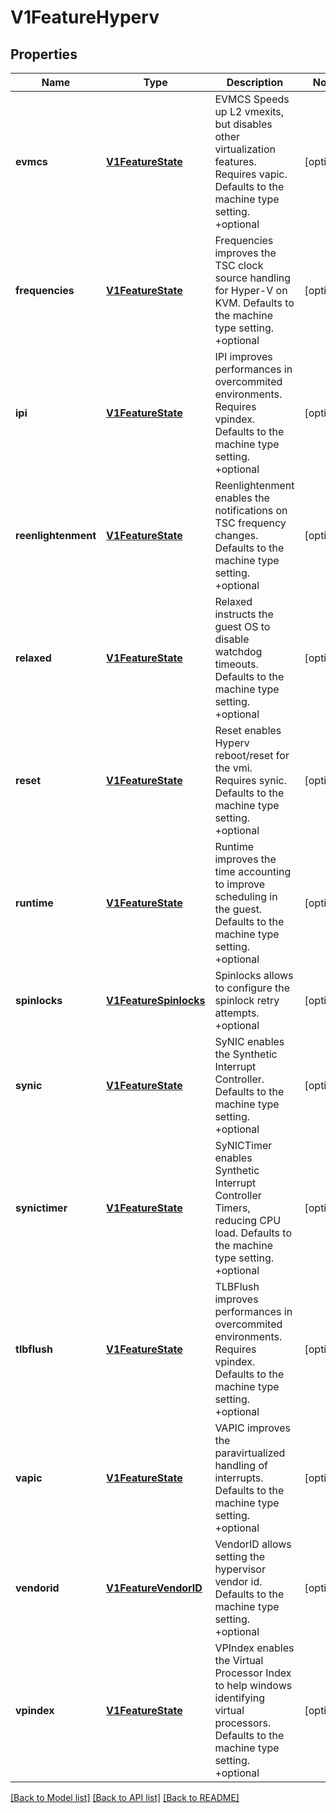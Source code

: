 # V1FeatureHyperv

## Properties
Name | Type | Description | Notes
------------ | ------------- | ------------- | -------------
**evmcs** | [**V1FeatureState**](V1FeatureState.md) | EVMCS Speeds up L2 vmexits, but disables other virtualization features. Requires vapic. Defaults to the machine type setting. +optional | [optional] 
**frequencies** | [**V1FeatureState**](V1FeatureState.md) | Frequencies improves the TSC clock source handling for Hyper-V on KVM. Defaults to the machine type setting. +optional | [optional] 
**ipi** | [**V1FeatureState**](V1FeatureState.md) | IPI improves performances in overcommited environments. Requires vpindex. Defaults to the machine type setting. +optional | [optional] 
**reenlightenment** | [**V1FeatureState**](V1FeatureState.md) | Reenlightenment enables the notifications on TSC frequency changes. Defaults to the machine type setting. +optional | [optional] 
**relaxed** | [**V1FeatureState**](V1FeatureState.md) | Relaxed instructs the guest OS to disable watchdog timeouts. Defaults to the machine type setting. +optional | [optional] 
**reset** | [**V1FeatureState**](V1FeatureState.md) | Reset enables Hyperv reboot/reset for the vmi. Requires synic. Defaults to the machine type setting. +optional | [optional] 
**runtime** | [**V1FeatureState**](V1FeatureState.md) | Runtime improves the time accounting to improve scheduling in the guest. Defaults to the machine type setting. +optional | [optional] 
**spinlocks** | [**V1FeatureSpinlocks**](V1FeatureSpinlocks.md) | Spinlocks allows to configure the spinlock retry attempts. +optional | [optional] 
**synic** | [**V1FeatureState**](V1FeatureState.md) | SyNIC enables the Synthetic Interrupt Controller. Defaults to the machine type setting. +optional | [optional] 
**synictimer** | [**V1FeatureState**](V1FeatureState.md) | SyNICTimer enables Synthetic Interrupt Controller Timers, reducing CPU load. Defaults to the machine type setting. +optional | [optional] 
**tlbflush** | [**V1FeatureState**](V1FeatureState.md) | TLBFlush improves performances in overcommited environments. Requires vpindex. Defaults to the machine type setting. +optional | [optional] 
**vapic** | [**V1FeatureState**](V1FeatureState.md) | VAPIC improves the paravirtualized handling of interrupts. Defaults to the machine type setting. +optional | [optional] 
**vendorid** | [**V1FeatureVendorID**](V1FeatureVendorID.md) | VendorID allows setting the hypervisor vendor id. Defaults to the machine type setting. +optional | [optional] 
**vpindex** | [**V1FeatureState**](V1FeatureState.md) | VPIndex enables the Virtual Processor Index to help windows identifying virtual processors. Defaults to the machine type setting. +optional | [optional] 

[[Back to Model list]](../README.md#documentation-for-models) [[Back to API list]](../README.md#documentation-for-api-endpoints) [[Back to README]](../README.md)


